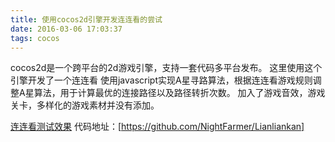 ```yaml
---
title: 使用cocos2d引擎开发连连看的尝试
date: 2016-03-06 17:03:37
tags: cocos
---
```


cocos2d是一个跨平台的2d游戏引擎，支持一套代码多平台发布。
这里使用这个引擎开发了一个连连看
使用javascript实现A星寻路算法，根据连连看游戏规则调整A星算法，用于计算最优的连接路径以及路径转折次数。
加入了游戏音效，游戏关卡，多样化的游戏素材并没有添加。

[连连看测试效果](http://nightfarmer.github.io/public/cocospreview/Lianliankan/)
代码地址：[https://github.com/NightFarmer/Lianliankan]
